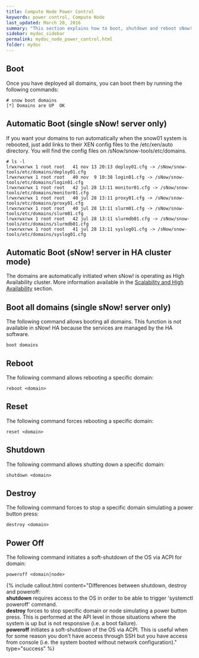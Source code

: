 ```yaml
---
title: Compute Node Power Control
keywords: power control, Compute Node
last_updated: March 20, 2016
summary: "This section explains how to boot, shutdown and reboot sNow! Compute Nodes"
sidebar: mydoc_sidebar
permalink: mydoc_node_power_control.html
folder: mydoc
---
```


## Boot
Once you have deployed all domains, you can boot them by running the following commands:
```
# snow boot domains
[*] Domains are UP  OK
```
## Automatic Boot (single sNow! server only)
If you want your domains to run automatically when the snow01 system is rebooted, just add links to their XEN config files to the /etc/xen/auto directory. You will find the config files on /sNow/snow-tools/etc/domains.
```
# ls -l
lrwxrwxrwx 1 root root   41 nov 13 20:13 deploy01.cfg -> /sNow/snow-tools/etc/domains/deploy01.cfg
lrwxrwxrwx 1 root root   40 nov  9 10:38 login01.cfg -> /sNow/snow-tools/etc/domains/login01.cfg
lrwxrwxrwx 1 root root   42 jul 28 13:11 monitor01.cfg -> /sNow/snow-tools/etc/domains/monitor01.cfg
lrwxrwxrwx 1 root root   40 jul 28 13:11 proxy01.cfg -> /sNow/snow-tools/etc/domains/proxy01.cfg
lrwxrwxrwx 1 root root   40 jul 28 13:11 slurm01.cfg -> /sNow/snow-tools/etc/domains/slurm01.cfg
lrwxrwxrwx 1 root root   42 jul 28 13:11 slurmdb01.cfg -> /sNow/snow-tools/etc/domains/slurmdb01.cfg
lrwxrwxrwx 1 root root   41 jul 28 13:11 syslog01.cfg -> /sNow/snow-tools/etc/domains/syslog01.cfg
```
## Automatic Boot (sNow! server in HA cluster mode)
The domains are automatically initiated when sNow! is operating as High Availability cluster. More information available in the [Scalability and High Availability](mydoc_ha_overview.html) section.

## Boot all domains (single sNow! server only)
The following command allows booting all domains. This function is not available in sNow! HA because the services are managed by the HA software.
```
boot domains
```
## Reboot
The following command allows rebooting a specific domain:
```
reboot <domain>
```
## Reset
The following command forces rebooting a specific domain:
```
reset <domain>
```
## Shutdown
The following command allows shutting down a specific domain:
```
shutdown <domain>
```
## Destroy
The following command forces to stop a specific domain simulating a power button press:
```
destroy <domain>
```
## Power Off
The following command initiates a soft-shutdown of the OS via ACPI for domain:
```
poweroff <domain|node>
```

{% include callout.html content="Differences between shutdown, destroy and poweroff: <br>**shutdown** requires access to the OS in order to be able to trigger 'systemctl poweroff' command. <br>**destroy** forces to stop specific domain or node simulating a power button press. This is performed at the API level in those situations where the system is up but is not responsive (i.e. a boot failure).<br>**poweroff** initiates a soft-shutdown of the OS via ACPI. This is useful when for some reason you don't have access through SSH but you have access from console (i.e. the system booted without network configuration)." type="success" %}
